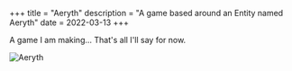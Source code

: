+++
title = "Aeryth"
description = "A game based around an Entity named Aeryth"
date = 2022-03-13
+++

A game I am making... That's all I'll say for now.

![Aeryth](/pix/aeryth.png)